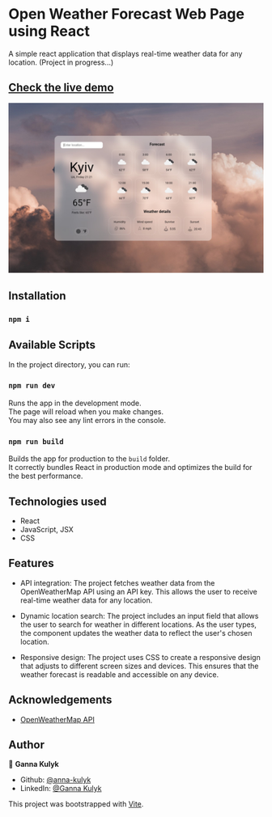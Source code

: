 # Open Weather Forecast Web Page using React

A simple react application that displays real-time weather data for any location. (Project in progress...)

## [Check the live demo](https://open-weather-react.netlify.app/)

![Screenshot](https://raw.githubusercontent.com/anna-kulyk/open-weather-react/master/src/assets/images/openweather.jpg)

## Installation

### `npm i`

## Available Scripts

In the project directory, you can run:

### `npm run dev`

Runs the app in the development mode.\
The page will reload when you make changes.\
You may also see any lint errors in the console.

### `npm run build`

Builds the app for production to the `build` folder.\
It correctly bundles React in production mode and optimizes the build for the best performance.

## Technologies used

- React
- JavaScript, JSX
- CSS

## Features

- API integration: The project fetches weather data from the OpenWeatherMap API using an API key. This allows the user to receive real-time weather data for any location.

- Dynamic location search: The project includes an input field that allows the user to search for weather in different locations. As the user types, the component updates the weather data to reflect the user's chosen location.

- Responsive design: The project uses CSS to create a responsive design that adjusts to different screen sizes and devices. This ensures that the weather forecast is readable and accessible on any device.

<!-- Temperature unit conversion: The project includes an option to toggle between Fahrenheit and Celsius for temperature units. This provides flexibility for users who prefer one unit over the other. -->
<!--
Component-based architecture: The project uses React's component-based architecture to organize the code into reusable, modular components. This makes it easy to add new features and maintain the codebase over time. -->

## Acknowledgements

- [OpenWeatherMap API](https://openweathermap.org/api)

## Author

👤 **Ganna Kulyk**

- Github: [@anna-kulyk](https://github.com/anna-kulyk)
- LinkedIn: [@Ganna Kulyk](https://linkedin.com/in/ganna-kulyk-b90273252)

This project was bootstrapped with [Vite](https://vitejs.dev/).
